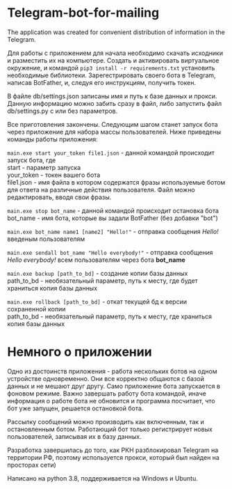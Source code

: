 # Telegram-bot-for-mailing
The application was created for convenient distribution of information in the Telegram.

Для работы с приложением для начала необходимо скачать исходники и разместить их на компьютере.
Создать и активировать виртуальное окружение, и командой <code>pip3 install -r requirements.txt</code> установить необходимые библиотеки.
Зарегестрировать своего бота в Telegram, написав BotFather, и, следуя его инструкциям, получить токен.

В файле db/settings.json записаны имя и путь к базе данных и прокси. Данную информацию можно забить сразу в файл, либо запустить файл db/settings.py с или без параметров.

Все приготовления закончены. Следующим шагом станет запуск бота через приложение для набора массы пользователей. Ниже приведены команды работы приложения:

<code>main.exe start your_token file1.json</code> - данной командой происходит запуск бота, где
<br>start - параметр запуска
<br>your_token - токен вашего бота
<br>file1.json - имя файла в котором содержатся фразы используемые ботом для ответа на различные действия пользователя. Файл можно редактировать, 
вводя свои фразы.

<code>main.exe stop bot_name</code> - данной командой происходит остановка бота
<br>bot_name - имя бота, которые вы задали BotFather (без добавки "bot")

<code>main.exe bot_name name1 [name2] "Hello!"</code> - отправка сообщения <em>Hello!</em> введеным пользователям

<code>main.exe sendall bot_name "Hello everybody!"</code> - отправка сообщения <em>Hello everybody!</em> всем пользователям через бота <strong>bot_name</strong>

<code>main.exe backup [path_to_bd]</code> - создание копии базы данных
<br>path_to_bd - необязательный параметр, путь к месту, где будет храниться копия базы данных

<code>main.exe rollback [path_to_bd]</code> - откат текущей бд к версии сохраненной копии
<br>path_to_bd - необязательный параметр, путь к месту, где храниться копия базы данных

# Немного о приложении
Одно из достоинств приложения - работа нескольких ботов на одном устройстве одновременно. 
Они все корректно общаются с базой данных и не мешают друг другу. Само приложение бота запускается в фоновом режиме. 
Важно завершать работу бота командой, иначе информация о работе бота не обновится и программа посчитает, что бот уже запущен, 
решается остановкой бота.

Рассылку сообщений можно производить как включенным, так и остановленным ботом. Работающий бот только регистрирует новых пользователей, записывая их в базу данных.

Разработка завершилась до того, как РКН разблокировал Telegram на территории РФ, поэтому используется прокси, который был найден на просторах сети)

Написано на python 3.8, поддерживается на Windows и Ubuntu.
